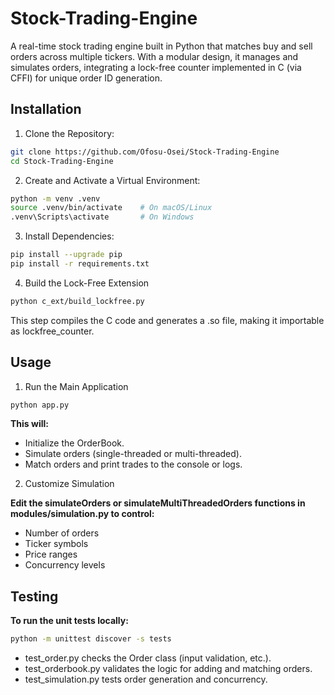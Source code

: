 # Stock-Trading-Engine
A real-time stock trading engine built in Python that matches buy and sell orders across multiple tickers. With a modular design, it manages and simulates orders, integrating a lock-free counter implemented in C (via CFFI) for unique order ID generation.


## Installation
1. Clone the Repository:
```bash
git clone https://github.com/Ofosu-Osei/Stock-Trading-Engine
cd Stock-Trading-Engine
```
2. Create and Activate a Virtual Environment:
```bash
python -m venv .venv
source .venv/bin/activate    # On macOS/Linux
.venv\Scripts\activate       # On Windows
```
3. Install Dependencies:

```bash
pip install --upgrade pip
pip install -r requirements.txt
```
4. Build the Lock-Free Extension
```bash
python c_ext/build_lockfree.py
```
This step compiles the C code and generates a .so file, making it importable as lockfree_counter.

## Usage
1. Run the Main Application
```bash
python app.py
```
**This will:**
- Initialize the OrderBook.
- Simulate orders (single-threaded or multi-threaded).
- Match orders and print trades to the console or logs.

2. Customize Simulation

**Edit the simulateOrders or simulateMultiThreadedOrders functions in modules/simulation.py to control:**
- Number of orders
- Ticker symbols
- Price ranges
- Concurrency levels

## Testing
**To run the unit tests locally:**
```bash
python -m unittest discover -s tests
```
- test_order.py checks the Order class (input validation, etc.).
- test_orderbook.py validates the logic for adding and matching orders.
- test_simulation.py tests order generation and concurrency.

